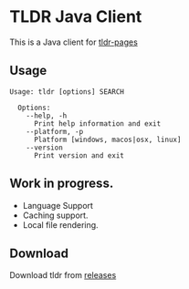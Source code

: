 # TLDR Java Client

This is a Java client for [tldr-pages](https://tldr.sh/)

## Usage

```
Usage: tldr [options] SEARCH

  Options:
    --help, -h
      Print help information and exit
    --platform, -p
      Platform [windows, macos|osx, linux]
    --version
      Print version and exit
```

## Work in progress.

* Language Support
* Caching support.
* Local file rendering.

## Download

Download tldr from [releases](https://github.com/seenukarthi/tldr-java-client/releases)
